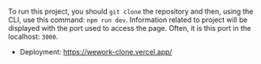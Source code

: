 To run this project, you should `git clone` the repository and then, using the CLI, use this command: `npm run dev`. Information related to project will be displayed with the port used to access the page. Often, it is this port in the localhost: `3000`.

* Deployment: https://wework-clone.vercel.app/
